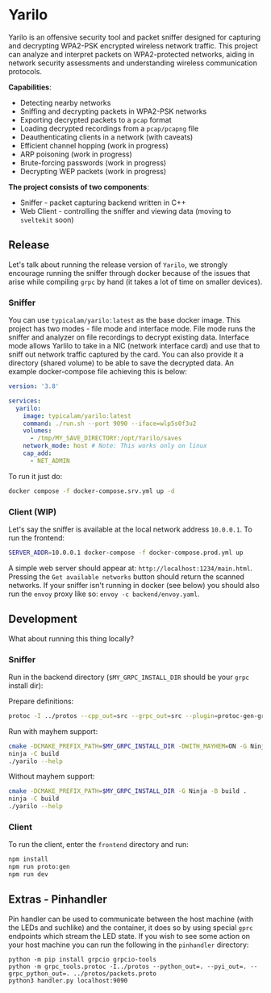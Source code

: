 # Yarilo

Yarilo is an offensive security tool and packet sniffer designed for capturing and decrypting WPA2-PSK encrypted wireless network traffic. This project can analyze and interpret packets on WPA2-protected networks, aiding in network security assessments and understanding wireless communication protocols.

**Capabilities**:
- Detecting nearby networks
- Sniffing and decrypting packets in WPA2-PSK networks
- Exporting decrypted packets to a `pcap` format
- Loading decrypted recordings from a `pcap/pcapng` file
- Deauthenticating clients in a network (with caveats)
- Efficient channel hopping (work in progress)
- ARP poisoning (work in progress)
- Brute-forcing passwords (work in progress)
- Decrypting WEP packets (work in progress)

**The project consists of two components**:
- Sniffer - packet capturing backend written in C++
- Web Client - controlling the sniffer and viewing data (moving to `sveltekit` soon) 

## Release

Let's talk about running the release version of `Yarilo`, we strongly encourage running the sniffer through docker because of the issues that arise while compiling `grpc` by hand (it takes a lot of time on smaller devices).

### Sniffer

You can use `typicalam/yarilo:latest` as the base docker image. This project has two modes - file mode and interface mode. File mode runs the sniffer and analyzer on file recordings to decrypt existing data. Interface mode allows Yarlilo to take in a NIC (network interface card) and use that to sniff out network traffic captured by the card. You can also provide it a directory (shared volume) to be able to save the decrypted data. An example docker-compose file achieving this is below:

```yaml
version: '3.8'

services:
  yarilo:
    image: typicalam/yarilo:latest
    command: ./run.sh --port 9090 --iface=wlp5s0f3u2
    volumes:
      - /tmp/MY_SAVE_DIRECTORY:/opt/Yarilo/saves
    network_mode: host # Note: This works only on linux
    cap_add:
      - NET_ADMIN
```

To run it just do:

```sh
docker compose -f docker-compose.srv.yml up -d
```

### Client (WIP)

Let's say the sniffer is available at the local network address `10.0.0.1`. To run the frontend:

```sh
SERVER_ADDR=10.0.0.1 docker-compose -f docker-compose.prod.yml up
```

A simple web server should appear at: `http://localhost:1234/main.html`. Pressing the `Get available networks` button should return the scanned networks. If your sniffer isn't running in docker (see below) you should also run the `envoy` proxy like so: `envoy -c backend/envoy.yaml`.

## Development

What about running this thing locally?

### Sniffer

Run in the backend directory (`$MY_GRPC_INSTALL_DIR` should be your `grpc` install dir):

Prepare definitions:

```sh
protoc -I ../protos --cpp_out=src --grpc_out=src --plugin=protoc-gen-grpc=`which grpc_cpp_plugin` ../protos/packets.proto
```

Run with mayhem support:

```sh
cmake -DCMAKE_PREFIX_PATH=$MY_GRPC_INSTALL_DIR -DWITH_MAYHEM=ON -G Ninja -B build .
ninja -C build
./yarilo --help
```

Without mayhem support:

```sh
cmake -DCMAKE_PREFIX_PATH=$MY_GRPC_INSTALL_DIR -G Ninja -B build .
ninja -C build
./yarilo --help
```

### Client

To run the client, enter the `frontend` directory and run:

```sh
npm install
npm run proto:gen
npm run dev
```

## Extras - Pinhandler

Pin handler can be used to communicate between the host machine (with the LEDs and suchlike) and the container, it does so by using special `gprc` endpoints which stream the LED state. If you wish to see some action on your host machine you can run the following in the `pinhandler` directory:

```
python -m pip install grpcio grpcio-tools
python -m grpc_tools.protoc -I../protos --python_out=. --pyi_out=. --grpc_python_out=. ../protos/packets.proto
python3 handler.py localhost:9090
```
